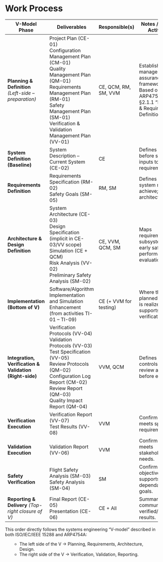 <h1> Work Process</h1>

| V-Model Phase                                           | Deliverables                                                                                                                                                                                                                    | Responsible(s)         | Notes / Parallel Activities                                                                                     |
| ------------------------------------------------------- | ------------------------------------------------------------------------------------------------------------------------------------------------------------------------------------------------------------------------------- | ---------------------- | --------------------------------------------------------------------------------------------------------------- |
| **Planning & Definition** *(Left-side – preparation)*   | Project Plan (CE-01)<br>Configuration Management Plan (CM-01)<br>Quality Management Plan (QM-01)<br>Requirements Management Plan (RM-01)<br>Safety Management Plan (SM-01)<br>Verification & Validation Management Plan (VV-01) | CE, QCM, RM, SM, VVM   | Establishes management and assurance framework.  Based on ARP4754A §2.1.1 “Planning & Requirements Definition.” |
| **System Definition (Baseline)**                        | System Description – Current System (CE-02)                                                                                                                                                                                     | CE                     | Defines baseline before solution; inputs to requirements.                                                       |
| **Requirements Definition**                             | Requirements Specification (RM-02)<br>Safety Goals (SM-05)                                                                                                                                                                      | RM, SM                 | Defines what the system must achieve; feeds architecture.                                                       |
| **Architecture & Design Definition**                    | System Architecture (CE-03)<br>Design Specification (implicit in CE-03/VV scope)<br>Simulation (CE + QCM)<br>Risk Analysis (VV-02)<br>Preliminary Safety Analysis (SM-02)                                                       | CE, VVM, QCM, SM            | Maps requirements to subsystems; early safety & performance evaluation.                                         |
| **Implementation (Bottom of V)**                        | Software/Algorithm Implementation and Simulation Enhancement (from activities TI-01 – TI-09)                                                                                                                                    | CE (+ VVM for testing) | Where the planned solution is realized; supports later verification.                                            |
| **Integration, Verification & Validation (Right-side)** | Verification Protocols (VV-04)<br>Validation Protocols (VV-03)<br>Test Specification (VV-05)<br>Review Protocols (QM-02)<br>Configuration Log Report (CM-02)<br>Review Report (QM-03)<br>Quality Impact Report (QM-04)          | VVM, QCM               | Defines and controls test and review activities before execution.                                               |
| **Verification Execution**                              | Verification Report (VV-07)<br>Test Results (VV-08)                                                                                                                                                                             | VVM                    | Confirms design meets specified requirements.                                                                   |
| **Validation Execution**                                | Validation Report (VV-06)                                                                                                                                                                                                       | VVM                    | Confirms system meets stakeholder needs.                                                                        |
| **Safety Verification**                                 | Flight Safety Analysis (SM-03)<br>Safety Analysis (SM-04)                                                                                                                                                                       | SM                     | Confirms safety objectives met; supports dependability goals.                                                   |
| **Reporting & Delivery** *(Top-right closure of V)*     | Final Report (CE-05)<br>Presentation (CE-06)                                                                                                                                                                                    | CE + All               | Summarizes and communicates verified/validated results.                                                         |


This order directly follows the systems engineering “V-model” described in both ISO/IEC/IEEE 15288 and ARP4754A:
<ul>
    <ul>
        <li> The left side of the V → Planning, Requirements, Architecture, Design.</li>
        <li>The right side of the V → Verification, Validation, Reporting.
    </ul>
</ul>
